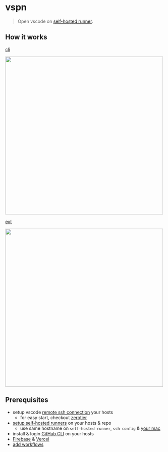 # vspn

> Open vscode on [self-hosted runner](https://docs.github.com/en/free-pro-team@latest/actions/hosting-your-own-runners/about-self-hosted-runners).

## How it works

[cli](./cli)

<kbd><img width="500" src="https://user-images.githubusercontent.com/286950/102256947-68e90500-3f4f-11eb-960a-72427d2c8b36.gif"/></kbd>

[ext](./ext)

<kbd><img width="500" src="https://user-images.githubusercontent.com/286950/102253229-6637e100-3f4a-11eb-8fee-d6d70bb89ac7.gif"/></kbd>

## Prerequisites

* setup vscode [remote ssh connection](https://code.visualstudio.com/docs/remote/ssh) your hosts
  * for easy start, checkout [zerotier](https://www.zerotier.com/)
* [setup self-hosted runners](https://docs.github.com/en/free-pro-team@latest/actions/hosting-your-own-runners/adding-self-hosted-runners) on your hosts & repo
  * use same hostname on `self-hosted runner`, `ssh config` & [your mac](https://support.apple.com/guide/mac-help/mchlp2322/mac)
* install & login [GitHub CLI](https://cli.github.com/) on your hosts
* [Firebase](https://firebase.google.com/) & [Vercel](https://vercel.com)
* [add workflows](./.github/workflows/)
